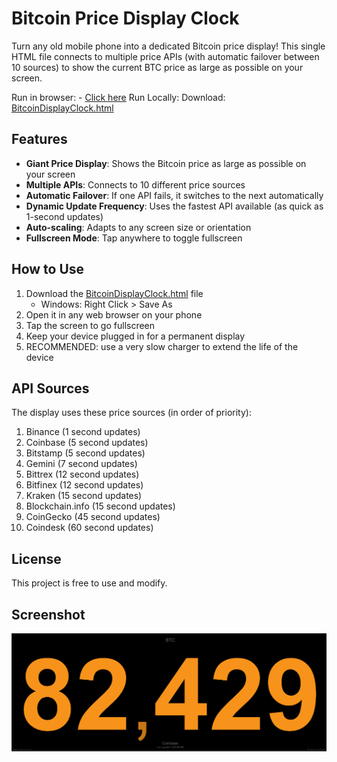 # Bitcoin Price Display Clock

Turn any old mobile phone into a dedicated Bitcoin price display! This single HTML file connects to multiple price APIs (with automatic failover between 10 sources) to show the current BTC price as large as possible on your screen.

Run in browser: 
     - <a href="https://dropthepress.github.io/Bitcoin-Display-Clock/" target="_blank">Click here</a>
Run Locally:
     Download: <a href="BitcoinDisplayClock.html" download>BitcoinDisplayClock.html</a>
     
## Features

- **Giant Price Display**: Shows the Bitcoin price as large as possible on your screen
- **Multiple APIs**: Connects to 10 different price sources
- **Automatic Failover**: If one API fails, it switches to the next automatically
- **Dynamic Update Frequency**: Uses the fastest API available (as quick as 1-second updates)
- **Auto-scaling**: Adapts to any screen size or orientation
- **Fullscreen Mode**: Tap anywhere to toggle fullscreen

## How to Use

1. Download the [BitcoinDisplayClock.html](BitcoinDisplayClock.html) file
     - Windows: Right Click > Save As
3. Open it in any web browser on your phone
4. Tap the screen to go fullscreen
5. Keep your device plugged in for a permanent display
6. RECOMMENDED: use a very slow charger to extend the life of the device

## API Sources

The display uses these price sources (in order of priority):

1. Binance (1 second updates)
2. Coinbase (5 second updates)
3. Bitstamp (5 second updates)
4. Gemini (7 second updates)
5. Bittrex (12 second updates)
6. Bitfinex (12 second updates)
7. Kraken (15 second updates)
8. Blockchain.info (15 second updates)
9. CoinGecko (45 second updates)
10. Coindesk (60 second updates)

## License

This project is free to use and modify.

## Screenshot

![Screenshot](Screenshot2025-04-04.png)
